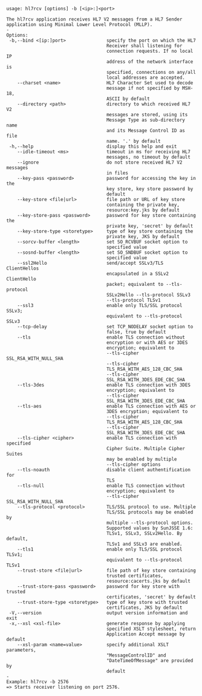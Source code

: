     usage: hl7rcv [options] -b [<ip>:]<port>
    
    The hl7rcv application receives HL7 V2 messages from a HL7 Sender
    application using Minimal Lower Level Protocol (MLLP).
    -
    Options:
     -b,--bind <[ip:]port>               specify the port on which the HL7
                                         Receiver shall listening for
                                         connection requests. If no local IP
                                         address of the network interface is
                                         specified, connections on any/all
                                         local addresses are accepted.
        --charset <name>                 HL7 Character Set used to decode
                                         message if not specified by MSH-18,
                                         ASCII by default
        --directory <path>               directory to which received HL7 V2
                                         messages are stored, using its
                                         Message Type as sub-directory name
                                         and its Message Control ID as file
                                         name. '.' by default
     -h,--help                           display this help and exit
        --idle-timeout <ms>              timeout in ms for receiving HL7
                                         messages, no timeout by default
        --ignore                         do not store received HL7 V2 messages
                                         in files
        --key-pass <password>            password for accessing the key in the
                                         key store, key store password by
                                         default
        --key-store <file|url>           file path or URL of key store
                                         containing the private key,
                                         resource:key.jks by default
        --key-store-pass <password>      password for key store containing the
                                         private key, 'secret' by default
        --key-store-type <storetype>     type of key store containing the
                                         private key, JKS by default
        --sorcv-buffer <length>          set SO_RCVBUF socket option to
                                         specified value
        --sosnd-buffer <length>          set SO_SNDBUF socket option to
                                         specified value
        --ssl2Hello                      send/accept SSLv3/TLS ClientHellos
                                         encapsulated in a SSLv2 ClientHello
                                         packet; equivalent to --tls-protocol
                                         SSLv2Hello --tls-protocol SSLv3
                                         --tls-protocol TLSv1
        --ssl3                           enable only TLS/SSL protocol SSLv3;
                                         equivalent to --tls-protocol SSLv3
        --tcp-delay                      set TCP_NODELAY socket option to
                                         false, true by default
        --tls                            enable TLS connection without
                                         encryption or with AES or 3DES
                                         encryption; equivalent to
                                         --tls-cipher SSL_RSA_WITH_NULL_SHA
                                         --tls-cipher
                                         TLS_RSA_WITH_AES_128_CBC_SHA
                                         --tls-cipher
                                         SSL_RSA_WITH_3DES_EDE_CBC_SHA
        --tls-3des                       enable TLS connection with 3DES
                                         encryption; equivalent to
                                         --tls-cipher
                                         SSL_RSA_WITH_3DES_EDE_CBC_SHA
        --tls-aes                        enable TLS connection with AES or
                                         3DES encryption; equivalent to
                                         --tls-cipher
                                         TLS_RSA_WITH_AES_128_CBC_SHA
                                         --tls-cipher
                                         SSL_RSA_WITH_3DES_EDE_CBC_SHA
        --tls-cipher <cipher>            enable TLS connection with specified
                                         Cipher Suite. Multiple Cipher Suites
                                         may be enabled by multiple
                                         --tls-cipher options
        --tls-noauth                     disable client authentification for
                                         TLS
        --tls-null                       enable TLS connection without
                                         encryption; equivalent to
                                         --tls-cipher SSL_RSA_WITH_NULL_SHA
        --tls-protocol <protocol>        TLS/SSL protocol to use. Multiple
                                         TLS/SSL protocols may be enabled by
                                         multiple --tls-protocol options.
                                         Supported values by SunJSSE 1.6:
                                         TLSv1, SSLv3, SSLv2Hello. By default,
                                         TLSv1 and SSLv3 are enabled.
        --tls1                           enable only TLS/SSL protocol TLSv1;
                                         equivalent to --tls-protocol TLSv1
        --trust-store <file|url>         file path of key store containing
                                         trusted certificates,
                                         resource:cacerts.jks by default
        --trust-store-pass <password>    password for key store with trusted
                                         certificates, 'secret' by default
        --trust-store-type <storetype>   type of key store with trusted
                                         certificates, JKS by default
     -V,--version                        output version information and exit
     -x,--xsl <xsl-file>                 generate response by applying
                                         specified XSLT stylesheet, return
                                         Application Accept message by default
        --xsl-param <name=value>         specify additional XSLT parameters,
                                         "MessageControlID" and
                                         "DateTimeOfMessage" are provided by
                                         default
    -
    Example: hl7rcv -b 2576
    => Starts receiver listening on port 2576.
